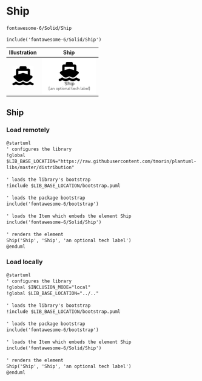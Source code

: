 # Ship


```text
fontawesome-6/Solid/Ship
```

```text
include('fontawesome-6/Solid/Ship')
```



| Illustration | Ship |
| :---: | :---: |
| ![illustration for Illustration](../../fontawesome-6/Solid/Ship.png) | ![illustration for Ship](../../fontawesome-6/Solid/Ship.Local.png) |




## Ship

### Load remotely
```plantuml
@startuml
' configures the library
!global $LIB_BASE_LOCATION="https://raw.githubusercontent.com/tmorin/plantuml-libs/master/distribution"

' loads the library's bootstrap
!include $LIB_BASE_LOCATION/bootstrap.puml

' loads the package bootstrap
include('fontawesome-6/bootstrap')

' loads the Item which embeds the element Ship
include('fontawesome-6/Solid/Ship')

' renders the element
Ship('Ship', 'Ship', 'an optional tech label')
@enduml
```

### Load locally
```plantuml
@startuml
' configures the library
!global $INCLUSION_MODE="local"
!global $LIB_BASE_LOCATION="../.."

' loads the library's bootstrap
!include $LIB_BASE_LOCATION/bootstrap.puml

' loads the package bootstrap
include('fontawesome-6/bootstrap')

' loads the Item which embeds the element Ship
include('fontawesome-6/Solid/Ship')

' renders the element
Ship('Ship', 'Ship', 'an optional tech label')
@enduml
```

